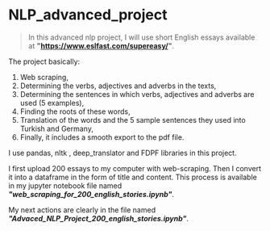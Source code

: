 # NLP_advanced_project

> In this advanced nlp project, I will use short English essays available at **"https://www.eslfast.com/supereasy/"**. 



The project basically:

1. Web scraping,
2. Determining the verbs, adjectives and adverbs in the texts,
3. Determining the sentences in which verbs, adjectives and adverbs are used (5 examples),
4. Finding the roots of these words,
5. Translation of the words and the 5 sample sentences they used into Turkish and Germany,
6. Finally, it includes a smooth export to the pdf file.



I use pandas, nltk , deep_translator and FDPF libraries in this project.


I first upload 200 essays to my computer with web-scraping. Then I convert it into a dataframe in the form of title and content. This process is available in my jupyter notebook file named _**"web_scraping_for_200_english_stories.ipynb"**_.

My next actions are clearly in the file named _**"Advaced_NLP_Project_200_english_stories.ipynb"**_.
